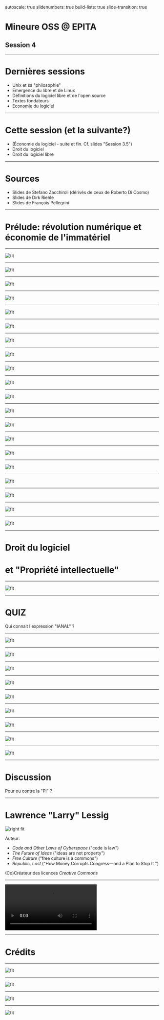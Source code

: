 autoscale: true
slidenumbers: true
build-lists: true
slide-transition: true

# Mineure OSS @ EPITA
## Session 4

---

# Dernières sessions

- Unix et sa "philosophie"
- Emergence du libre et de Linux
- Définitions du logiciel libre et de l'open source
- Textes fondateurs
- Economie du logiciel

---

# Cette session (et la suivante?)

- (Économie du logiciel - suite et fin. Cf. slides "Session 3.5")
- Droit du logiciel
- Droit du logiciel libre

---

# Sources

- Slides de Stefano Zacchiroli (dérivés de ceux de Roberto Di Cosmo)
- Slides de Dirk Riehle
- Slides de François Pellegrini

---

# Prélude: révolution numérique et économie de l'immatériel

---

![fit](orig/fp/slide-002.png)

---

![fit](orig/fp/slide-003.png)

---

![fit](orig/fp/slide-004.png)

---

![fit](orig/fp/slide-005.png)

---

![fit](orig/fp/slide-006.png)

---

![fit](orig/fp/slide-007.png)

---

![fit](orig/fp/slide-008.png)

---

![fit](orig/fp/slide-009.png)

---

![fit](orig/fp/slide-010.png)

---

![fit](orig/fp/slide-011.png)

---

![fit](orig/fp/slide-012.png)

---

![fit](orig/fp/slide-013.png)

---

![fit](orig/fp/slide-014.png)

---

![fit](orig/fp/slide-015.png)

---

![fit](orig/fp/slide-016.png)

---

![fit](orig/fp/slide-017.png)

---

![fit](orig/fp/slide-018.png)

---

![fit](orig/fp/slide-019.png)

---

![fit](orig/fp/slide-020.png)

---

![fit](orig/fp/slide-021.png)

---

# Droit du logiciel
# et "Propriété intellectuelle"

---

![fit](orig/zack-legal/slide-002.png)

---

# QUIZ

Qui connait l'expression "IANAL" ?

---

![fit](orig/zack-legal/slide-004.png)

---

![fit](orig/zack-legal/slide-005.png)

---

![fit](orig/zack-legal/slide-006.png)

---

![fit](orig/zack-legal/slide-007.png)

---

![fit](orig/zack-legal/slide-009.png)

---

![fit](orig/zack-legal/slide-011.png)

---

![fit](orig/zack-legal/slide-012.png)

---

![fit](orig/zack-legal/slide-014.png)

---

![fit](orig/riehle-ip/slide-09.png)

---

# Discussion

Pour ou contre la "PI" ?

---

# Lawrence "Larry" Lessig

![right fit](images/lessig.jpg)

Auteur:

- *Code and Other Laws of Cyberspace* ("code is law")
- *The Future of Ideas* ("ideas are not property")
- *Free Culture* ("free culture is a commons")
- *Republic, Lost* ("How Money Corrupts Congress—and a Plan to Stop It ")

(Co)Créateur des licences *Creative Commons*

---

![inline](movies/lessig.mp4)

---

# Crédits

---

![fit](orig/fp/slide-001.png)

---

![fit](orig/zack-legal/slide-001.png)

---

![fit](orig/zack-licenses/slide-001.png)

---
![fit](orig/riehle-ip/slide-01.png)

